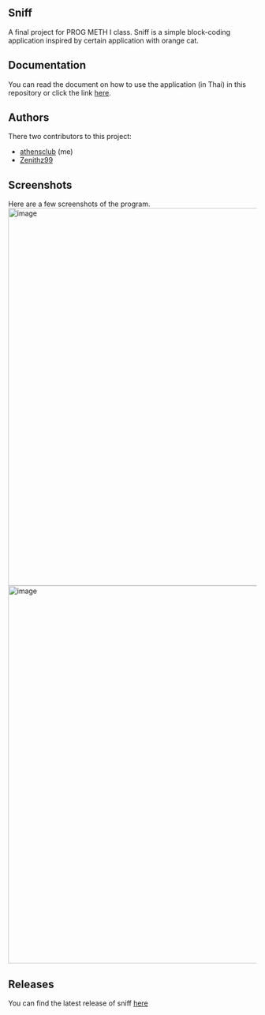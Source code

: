 ## Sniff
A final project for PROG METH I class. Sniff is a simple block-coding application inspired by certain application with orange cat.

## Documentation
You can read the document on how to use the application (in Thai) in this repository or click the link [here](https://github.com/athensclub/Sniff/blob/main/Sniff%20Project.pdf).

## Authors
There two contributors to this project:
- [athensclub](https://github.com/athensclub) (me)
- [Zenithz99](https://github.com/Zenithz99)

## Screenshots
Here are a few screenshots of the program.
<img width="765" alt="image" src="https://github.com/athensclub/Sniff/assets/43963760/ce89e32f-1374-4c02-9602-d4103c381e88">
<img width="765" alt="image" src="https://github.com/athensclub/Sniff/assets/43963760/1720d7d7-0ab0-4b11-9206-ac482b6e8a15">

## Releases
You can find the latest release of sniff [here](https://github.com/athensclub/Sniff/releases/tag/v1.0)
